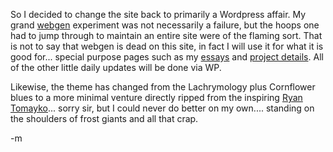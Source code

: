 So I decided to change the site back to primarily a Wordpress affair.  My grand <a href="http://webgen.rubyforge.org/">webgen</a> experiment was not necessarily a failure, but the hoops one had to jump through to maintain an entire site were of the flaming sort.  That is not to say that webgen is dead on this site, in fact I will use it for what it is good for... special purpose pages such as my <a href="/static/">essays</a> and <a href="/projects/">project details</a>.  All of the other little daily updates will be done via WP.  

Likewise, the theme has changed from the Lachrymology plus Cornflower blues to a more minimal venture directly ripped from the inspiring <a href="http://tomayko.com/">Ryan Tomayko</a>... sorry sir, but I could never do better on my own.... standing on the shoulders of frost giants and all that crap.

-m
 